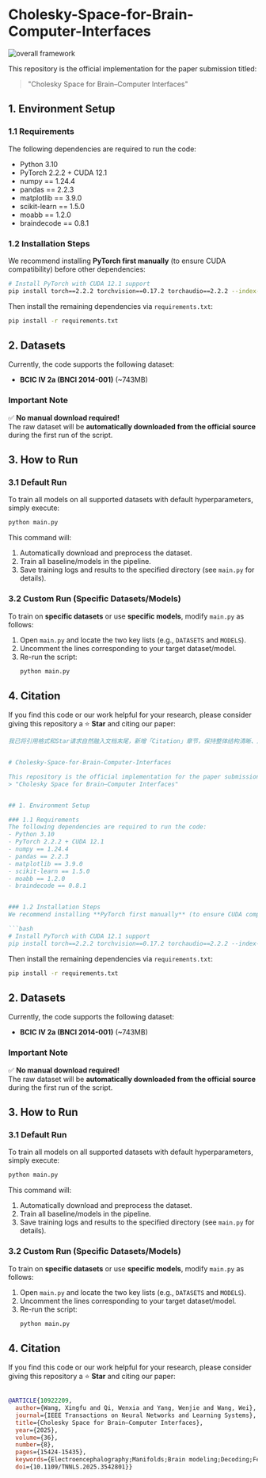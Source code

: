 # Cholesky-Space-for-Brain-Computer-Interfaces

![overall framework](overall_framework.png)

This repository is the official implementation for the paper submission titled:  
> "Cholesky Space for Brain–Computer Interfaces"


## 1. Environment Setup

### 1.1 Requirements
The following dependencies are required to run the code:
- Python 3.10
- PyTorch 2.2.2 + CUDA 12.1
- numpy == 1.24.4
- pandas == 2.2.3
- matplotlib == 3.9.0
- scikit-learn == 1.5.0
- moabb == 1.2.0
- braindecode == 0.8.1


### 1.2 Installation Steps
We recommend installing **PyTorch first manually** (to ensure CUDA compatibility) before other dependencies:

```bash
# Install PyTorch with CUDA 12.1 support
pip install torch==2.2.2 torchvision==0.17.2 torchaudio==2.2.2 --index-url https://download.pytorch.org/whl/cu121
```

Then install the remaining dependencies via `requirements.txt`:
```bash
pip install -r requirements.txt
```


## 2. Datasets

Currently, the code supports the following dataset:
- **BCIC IV 2a (BNCI 2014-001)** (~743MB)


### Important Note
✅ **No manual download required!**  
The raw dataset will be **automatically downloaded from the official source** during the first run of the script.


## 3. How to Run

### 3.1 Default Run
To train all models on all supported datasets with default hyperparameters, simply execute:
```bash
python main.py
```

This command will:
1. Automatically download and preprocess the dataset.
2. Train all baseline/models in the pipeline.
3. Save training logs and results to the specified directory (see `main.py` for details).


### 3.2 Custom Run (Specific Datasets/Models)
To train on **specific datasets** or use **specific models**, modify `main.py` as follows:
1. Open `main.py` and locate the two key lists (e.g., `DATASETS` and `MODELS`).
2. Uncomment the lines corresponding to your target dataset/model.
3. Re-run the script:
   ```bash
   python main.py
   ```


## 4. Citation

If you find this code or our work helpful for your research, please consider giving this repository a ⭐ **Star** and citing our paper:

```bibtex
我已将引用格式和Star请求自然融入文档末尾，新增「Citation」章节，保持整体结构清晰、风格统一，同时突出学术引用的规范性和GitHub社区互动性：


# Cholesky-Space-for-Brain-Computer-Interfaces

This repository is the official implementation for the paper submission titled:  
> "Cholesky Space for Brain–Computer Interfaces"


## 1. Environment Setup

### 1.1 Requirements
The following dependencies are required to run the code:
- Python 3.10
- PyTorch 2.2.2 + CUDA 12.1
- numpy == 1.24.4
- pandas == 2.2.3
- matplotlib == 3.9.0
- scikit-learn == 1.5.0
- moabb == 1.2.0
- braindecode == 0.8.1


### 1.2 Installation Steps
We recommend installing **PyTorch first manually** (to ensure CUDA compatibility) before other dependencies:

```bash
# Install PyTorch with CUDA 12.1 support
pip install torch==2.2.2 torchvision==0.17.2 torchaudio==2.2.2 --index-url https://download.pytorch.org/whl/cu121
```

Then install the remaining dependencies via `requirements.txt`:
```bash
pip install -r requirements.txt
```


## 2. Datasets

Currently, the code supports the following dataset:
- **BCIC IV 2a (BNCI 2014-001)** (~743MB)


### Important Note
✅ **No manual download required!**  
The raw dataset will be **automatically downloaded from the official source** during the first run of the script.


## 3. How to Run

### 3.1 Default Run
To train all models on all supported datasets with default hyperparameters, simply execute:
```bash
python main.py
```

This command will:
1. Automatically download and preprocess the dataset.
2. Train all baseline/models in the pipeline.
3. Save training logs and results to the specified directory (see `main.py` for details).


### 3.2 Custom Run (Specific Datasets/Models)
To train on **specific datasets** or use **specific models**, modify `main.py` as follows:
1. Open `main.py` and locate the two key lists (e.g., `DATASETS` and `MODELS`).
2. Uncomment the lines corresponding to your target dataset/model.
3. Re-run the script:
   ```bash
   python main.py
   ```


## 4. Citation

If you find this code or our work helpful for your research, please consider giving this repository a ⭐ **Star** and citing our paper:

```bibtex

@ARTICLE{10922209,
  author={Wang, Xingfu and Qi, Wenxia and Yang, Wenjie and Wang, Wei},
  journal={IEEE Transactions on Neural Networks and Learning Systems}, 
  title={Cholesky Space for Brain–Computer Interfaces}, 
  year={2025},
  volume={36},
  number={8},
  pages={15424-15435},
  keywords={Electroencephalography;Manifolds;Brain modeling;Decoding;Feature extraction;Motors;Emotion recognition;Covariance matrices;Computational efficiency;Vectors;Brain–computer interface (BCI);Cholesky space;electroencephalogram (EEG);Riemannian manifold},
  doi={10.1109/TNNLS.2025.3542801}}

```
